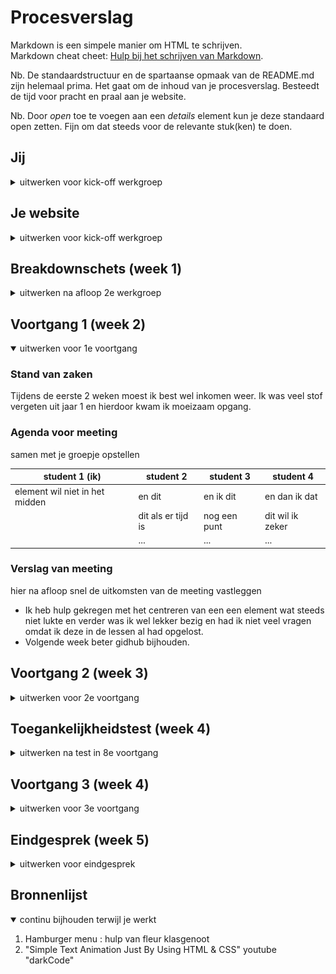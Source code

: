 # Procesverslag
Markdown is een simpele manier om HTML te schrijven.  
Markdown cheat cheet: [Hulp bij het schrijven van Markdown](https://github.com/adam-p/markdown-here/wiki/Markdown-Cheatsheet).

Nb. De standaardstructuur en de spartaanse opmaak van de README.md zijn helemaal prima. Het gaat om de inhoud van je procesverslag. Besteedt de tijd voor pracht en praal aan je website.

Nb. Door *open* toe te voegen aan een *details* element kun je deze standaard open zetten. Fijn om dat steeds voor de relevante stuk(ken) te doen.





## Jij

<details>
<summary>uitwerken voor kick-off werkgroep</summary>

### Auteur:
Stephanie de Vilder

#### Je startniveau:
blauw/rood

#### Je focus:
surface plane
 
</details>





## Je website

<details>
<summary>uitwerken voor kick-off werkgroep</summary>

### Je opdracht:
file:///Users/Stephanie/OneDrive%20-%20HvA/CMD%20jaar%201/CMD%20jaar%202/frontend/basiswebsite/index.html

#### Screenshot(s) van de eerste pagina (small screen): 
home page 
<img src="images/frontpage.png" width="375px" alt="dit is de frontpage van mijn website die ik wil namaken">

#### Screenshot(s) van de tweede pagina (small screen):
second page 
<img src="images/second-page.png" width="375px" alt="dit is een sub pagina van mijn website die ik ga namaken">
 
</details>



## Breakdownschets (week 1)

<details>
<summary>uitwerken na afloop 2e werkgroep</summary>

### de hele pagina: 
<img src="images/breakdown-frontpage.png" width="375px" alt="breakdown van de hele pagina">

### dynamisch deel (bijv menu): 
<img src="images/hamburger-menu.png" width="375px" alt="breakdown van een dynamisch deel">

### wellicht nog een dynamisch deel (bijv filter): 
<img src="images/dummy-plaatje.jpg" width="375px" alt="breakdown van nog een dynamisch deel">

</details>





## Voortgang 1 (week 2)

<details open>
<summary>uitwerken voor 1e voortgang</summary>

### Stand van zaken
Tijdens de eerste 2 weken moest ik best wel inkomen weer. Ik was veel stof vergeten uit jaar 1 en hierdoor kwam ik moeizaam opgang.


### Agenda voor meeting
samen met je groepje opstellen

| student 1 (ik)     | student 2          | student 3    | student 4        |
| ---            | ---                | ---          | ---              |
| element wil niet in het midden | en dit             | en ik dit    | en dan ik dat    |
|  | dit als er tijd is | nog een punt | dit wil ik zeker |
|             | ...                | ...          | ...              |


### Verslag van meeting
hier na afloop snel de uitkomsten van de meeting vastleggen

- Ik heb hulp gekregen met het centreren van een een element wat steeds niet lukte en verder was ik wel lekker bezig en had ik niet veel vragen omdat ik deze in de lessen al had opgelost.
- Volgende week beter gidhub bijhouden.

</details>





## Voortgang 2 (week 3)

<details>
<summary>uitwerken voor 2e voortgang</summary>

### Stand van zaken
Ik heb mijn eerste pagina zo goed als af. Ik moet nog een paar kleine puntjes op de i zetten en een hamburger menu maken. Ik ben nu bezig gegaan met de tweede pagina maar wil misschien toch eerst de eerste pagina helemaal afmaken.
<img src="images/week3-stand.png" width="375px" alt="breakdown van nog een dynamisch deel">


### Agenda voor meeting
samen met je groepje opstellen

| student 1      | student 2          | student 3    | student 4        |
| ---            | ---                | ---          | ---              |
| Ik wil dat mijn content langzaam verschijnt wanneer je naar beneden scrolt. Is dit mogelijk zonder JavaScript? | en dit             | en ik dit    | en dan ik dat    |
|  | dit als er tijd is | nog een punt | dit wil ik zeker |
| ...            | ...                | ...          | ...              |


### Verslag van meeting
hier na afloop snel de uitkomsten van de meeting vastleggen

- Moeilijke functie die ik wou toevoegen laten vallen want is niet prioriteit en te lastig voor me.
- Code opschonen voordat ik aan de tweede pagina ga beginnen.
- Opdrachten van volgende week goed maken want handig voor leuke interacties.


</details>





## Toegankelijkheidstest (week 4)

<details>
<summary>uitwerken na test in 8e voortgang</summary>

### Bevindingen
Lijst met je bevindingen die in de test naar voren kwamen:
 
 SCREENREADER:
 - Screenreader leest de navigatie links die buiten het zicht staan voor, hier kan je helaas niet op klikken.
 - Read more buttons veranderen.
 - Alt tekst bij images invullen.
 
 Bril 1: Peripheral Field Loss:
 -	Email adress input veld lastig te lezen door contrast.
 
 Bril 2: Low contrast:
 -	Email address input lastig te lezen.
 -	We respect your privacy ook low contrast lasting te lezen.
 
 Bril 3: Blur/glare:
-	Formulier email input niet te lezen.
-	Privacy tekst niet te lezen.
-	Hamburger menu streepjes beter als het wit is.
 
 De rest van de testen gingen allemaal zonder probleem. Dit komt doordat mijn buttons groot genoeg zijn en de contrasten goed zijn.



#### Screenreader leest linkjes die niet te zien zijn.
Screenreader leest de navigatie links die buiten het zicht staan voor, hier kan je helaas niet op klikken.
 <img>

Oplossing: Ik weet niet of dit echt een probleem is eigenlijk, Het is misschien verwarrend voor mensen die de screenreader gebruiken maar ik denk dat ze er wel uit komen. Anders misschien iets doen met if else of hidden?


#### contrast te laag (input veld) 
Email adress input veld lastig te lezen door contrast. 
 <img>

Oplosing: De grijze tekst iets donkerder makenzodat het contrast groter is. (met indien nodig een afbeelding)


#### privacy tekst lastig te lezen 
tekst "We respect your privacy..." ook low contrast dus lastig te lezen.  (met indien nodig een afbeelding)

Oplossing: Of ik moet de tekst wit maken zodat het minder in de achtegrond valt,
 of ik voeg een opasity toe aan de achtergrond image.    (met indien nodig een afbeelding)


#### Hamburger menu valt weg 
Hamburger menu streepjes zijn nu zwart en doordat alle andere content op dit stukje pagina wit is valt het een beetje weg als je zicht niet helemaal goed is. (met indien nodig een afbeelding)

Oplossing: Maak het hambuger menu wit zodat het beter opvalt. (met indien nodig een afbeelding)

</details>





## Voortgang 3 (week 4)

<details>
<summary>uitwerken voor 3e voortgang</summary>

### Stand van zaken
hier dit ging goed & dit was lastig (neem ook screenshots op van delen van je website en code)
 
 Ik liep even vast met de states omdat mijn hover state niet werkte doordat het op mobiel formaat is. Het leek toen even dat mijn andere states ook niet werkte maar dit is gelukkig uiteindelijk gelukt.
 Ik was erg blij met het hamburger menu die bijna helemaal goed werkt. Ik heb hier wel hulp bij gekregen want in mijn eentje lukte dit niet en was ik daar ook een tijdje mee aan het struggelen.
 Verder heb ik deze week vooral de puntjes op de i gezet voor mijn eerste pagina.
 
 To do:
 - Alle pixels omzetten in em.
 - 2e pagina maken.
 - surface plane plan maken: welke extra'tjes moet ik nog toevoegen.
 - formulier states nog toevoegen
 


### Agenda voor meeting
samen met je groepje opstellen

| student 1 (ik)      | Sven         | Isabel    | Max      |
| ---            | ---                | ---          | ---              |
|  | en dit             | Geen vragen  | Geen vragen   | Geen vragen
| ik wil dat wanneer je het hamburger menu openslaat je niet meer naar beneden kan scrollen verder op de pagina. dit is nog niet gelukt. | dit als er tijd is | nog een punt | dit wil ik zeker |
| ...            | ...                | ...          | ...              |


### Verslag van meeting
hier na afloop snel de uitkomsten van de meeting vastleggen

- hamburger menu vastzetten met max-height en overflowY: hidden
- verder gaat het goed


</details>





## Eindgesprek (week 5)

<details>
<summary>uitwerken voor eindgesprek</summary>

### Stand van zaken

 Ik had aan het begin vaak problemen met elementen centreren. Uiteindelijk ben ik erachter gekomen dat er verschillende manieren zijn om dit te doen en ging dit vanzelf.
 Ook vond ik het hamburger menu lastig aan het begin. Ik had meerdere video's bekeken maar iedereen deed het weer anders en daardoor wist ik niet goed waar ik moest beginnen. Uiteindelijk heeft fleur het met haar code uitgelegd en kon ik dit toepassen op mijn eigen werk en ben ik erg blij hoe het uiteindelijk is geworden. Het enige waar ik geen tijd meer voor had was aan de student assistente te vragen hoe ik de uitgeklapte hamburger menu vast kon zetten zodat je niet meer naar beneden kon scrollen. Ik heb dit in het laatste voortgangs gesprekje wel gevraagd maar ik ging het pas erna testen en toen lukte het niet. Door tijdsgebrek heb ik ervoor gekozen om eerst de rest van mijn website af te maken voordat ik het weer ging vragen.
 Uiteindelijk heb ik tijdens dit vak heel veel geleerd. Ik heb vooral de basis van html en css echt goed geleerd, simpele termen die ik vorig jaar niet begreep kan ik nu uit mezelf bedenken en toepassen. 
 

### Screenshot(s)

<img src="images/final-first-page.png" width="375px" alt="eerste pagina final">
 <img src="images/final-second-page.png" width="375px" alt="tweede pagina final">

</details>





## Bronnenlijst

<details open>
<summary>continu bijhouden terwijl je werkt</summary>


1. Hamburger menu : hulp van fleur klasgenoot
2. "Simple Text Animation Just By Using HTML & CSS" youtube "darkCode"


</details>
